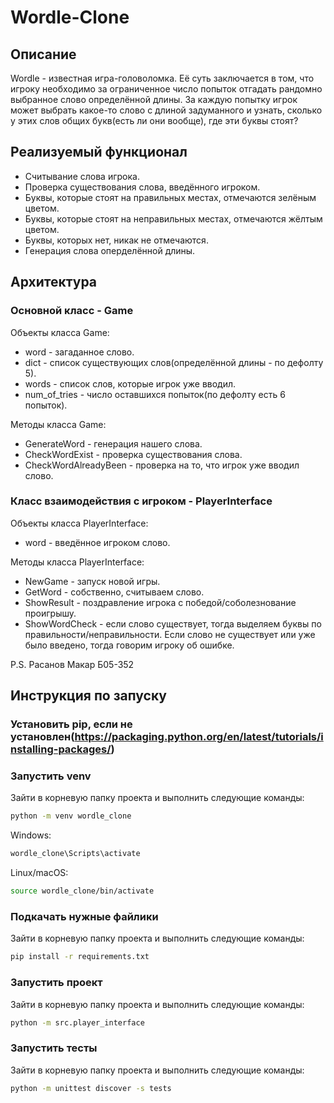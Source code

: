 # Wordle-Clone

## Описание

Wordle - известная игра-головоломка. Её суть заключается в том, что игроку необходимо за ограниченное число попыток отгадать рандомно выбранное слово определённой длины. За каждую попытку игрок может выбрать какое-то слово с длиной задуманного и узнать, сколько у этих слов общих букв(есть ли они вообще), где эти буквы стоят?

## Реализуемый функционал

- Считывание слова игрока.
- Проверка существования слова, введённого игроком.
- Буквы, которые стоят на правильных местах, отмечаются зелёным цветом.
- Буквы, которые стоят на неправильных местах, отмечаются жёлтым цветом.
- Буквы, которых нет, никак не отмечаются.
- Генерация слова оперделённой длины.

## Архитектура

### **Основной класс - Game**
Объекты класса Game:
- word - загаданное слово.
- dict - список существующих слов(определённой длины - по дефолту 5).
- words - список слов, которые игрок уже вводил.
- num_of_tries - число оставшихся попыток(по дефолту есть 6 попыток).

Методы класса Game:
- GenerateWord - генерация нашего слова.
- CheckWordExist - проверка существования слова.
- CheckWordAlreadyBeen - проверка на то, что игрок уже вводил слово.

### **Класс взаимодействия с игроком - PlayerInterface**
Объекты класса PlayerInterface:
- word - введённое игроком слово.

Методы класса PlayerInterface:
- NewGame - запуск новой игры.
- GetWord - собственно, считываем слово.
- ShowResult - поздравление игрока с победой/соболезнование проигрышу.
- ShowWordCheck - если слово существует, тогда выделяем буквы по правильности/неправильности. Если слово не существует или уже было введено, тогда говорим игроку об ошибке.

P.S. Расанов Макар Б05-352


## Инструкция по запуску

### Установить pip, если не установлен(https://packaging.python.org/en/latest/tutorials/installing-packages/)

### Запустить venv

Зайти в корневую папку проекта и выполнить следующие команды:

```bash
python -m venv wordle_clone
```

Windows:
```bash
wordle_clone\Scripts\activate
```

Linux/macOS:
```bash
source wordle_clone/bin/activate
```

### Подкачать нужные файлики


Зайти в корневую папку проекта и выполнить следующие команды:

```bash
pip install -r requirements.txt
```

### Запустить проект

Зайти в корневую папку проекта и выполнить следующие команды:

```bash
python -m src.player_interface 
```

### Запустить тесты

Зайти в корневую папку проекта и выполнить следующие команды:

```bash
python -m unittest discover -s tests
```